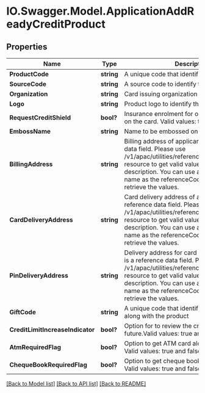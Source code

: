 # IO.Swagger.Model.ApplicationAddReadyCreditProduct
## Properties

Name | Type | Description | Notes
------------ | ------------- | ------------- | -------------
**ProductCode** | **string** | A unique code that identifies the product | 
**SourceCode** | **string** | A source code to identify the product | 
**Organization** | **string** | Card issuing organization name | 
**Logo** | **string** | Product logo to identify the product | 
**RequestCreditShield** | **bool?** | Insurance enrolment for outstanding balance on the card. Valid values: true and false | [optional] 
**EmbossName** | **string** | Name to be embossed on card | [optional] 
**BillingAddress** | **string** | Billing address of applicant. This is a reference data field. Please use /v1/apac/utilities/referenceData/{addressType} resource to get valid value of this field with description. You can use addressType field name as the referenceCode parameter to retrieve the values. | [optional] 
**CardDeliveryAddress** | **string** | Card delivery address of applicant. This is a reference data field. Please use /v1/apac/utilities/referenceData/{addressType} resource to get valid value of this field with description. You can use addressType field name as the referenceCode parameter to retrieve the values. | [optional] 
**PinDeliveryAddress** | **string** | Delivery address  for card pin of applicant. This is a reference data field. Please use /v1/apac/utilities/referenceData/{addressType} resource to get valid value of this field with description. You can use addressType field name as the referenceCode parameter to retrieve the values. | [optional] 
**GiftCode** | **string** | A  unique code that identifies the gift offered along with the product | [optional] 
**CreditLimitIncreaseIndicator** | **bool?** | Option for to review the credit limit in the future.Valid values: true and false | [optional] 
**AtmRequiredFlag** | **bool?** | Option to get ATM card along with product. Valid values: true and false | [optional] 
**ChequeBookRequiredFlag** | **bool?** | Option to get cheque book along with product. Valid values: true and false | [optional] 

[[Back to Model list]](../README.md#documentation-for-models) [[Back to API list]](../README.md#documentation-for-api-endpoints) [[Back to README]](../README.md)

